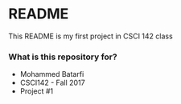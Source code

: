 # README #

This README is my first project in CSCI 142 class

### What is this repository for? ###

* Mohammed Batarfi
* CSCI142 - Fall 2017
* Project #1
